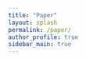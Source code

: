```yaml
---
title: "Paper"
layout: splash
permalink: /paper/
author_profile: true
sidebar_main: true
---
```


<br>
<br>






